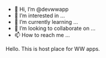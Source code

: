 - 👋 Hi, I’m @devwwapp
- 👀 I’m interested in ...
- 🌱 I’m currently learning ...
- 💞️ I’m looking to collaborate on ...
- 📫 How to reach me ...

<!---
devwwapp/devwwapp is a ✨ special ✨ repository because its `README.md` (this file) appears on your GitHub profile.
You can click the Preview link to take a look at your changes.
--->
Hello. This is host place for WW apps.
